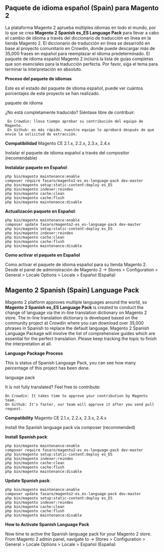 ## Paquete de idioma español (Spain) para Magento 2

La plataforma Magento 2 aprueba múltiples idiomas en todo el mundo, por lo que se crea **Magento 2 Spanish es_ES Language Pack** para llevar a cabo el cambio de idioma a través del diccionario de traducción en línea en la tienda Magento 2. El diccionario de traducción en línea se desarrolló en base al proyecto comunitario en Crowdin, donde puede descargar más de 35,000 frases en español para reemplazar el idioma predeterminado.
El paquete de idioma español Magento 2 incluirá la lista de guías completas que son esenciales para la traducción perfecta. Por favor, siga el tema para terminar la interpretación en absoluto.

**Proceso del paquete de idiomas**

Este es el estado del paquete de idioma español, puede ver cuántos porcentajes de este proyecto se han realizado.

paquete de idioma

¿No está completamente traducido? Siéntase libre de contribuir:

     En Crowdin: lleva tiempo aprobar su contribución del equipo de Magento.
     En Github: es más rápido, nuestro equipo lo aprobará después de que envíe la solicitud de extracción.

**Compatibilidad**
Magento CE 2.1.x, 2.2.x, 2.3.x, 2.4.x

Instalar el paquete de idioma español a través del compositor (recomendable)

**Instalalar paquete en Español**:

```
php bin/magento maintenance:enable
composer require fasaro/magento2-es_es-language-pack dev-master
php bin/magento setup:static-content:deploy es_ES
php bin/magento indexer:reindex
php bin/magento cache:clean
php bin/magento cache:flush
php bin/magento maintenance:disable

```

**Actualizacón paquete en Español**:

```
php bin/magento maintenance:enable
composer update fasaro/magento2-es_es-language-pack dev-master
php bin/magento setup:static-content:deploy es_ES
php bin/magento indexer:reindex
php bin/magento cache:clean
php bin/magento cache:flush
php bin/magento maintenance:disable

```
**Como activar el paquete en Español**

Como activar el paquete de idioma español para su tienda Magento 2. Desde el panel de administración de Magento 2 
  →   Stores > Configuration > General > Locale Options > Locale > Español (España)



## Magento 2 Spanish (Spain) Language Pack

Magento 2 platform approves multiple languages around the world, so **Magento 2 Spanish es_ES Language Pack** is created to conduct the change of language via the in-line translation dictionary on Magento 2 store. The in-line translation dictionary is developed based on the community project at Crowdin where you can download over 35,000 phrases in Spanish to replace the default language.
			Magento 2 Spanish Language Package will involve the list of comprehensive guides which are essential for the perfect translation. Please keep tracking the topic to finish the interpretation at all.

**Language Package Process**

This is status of Spanish Language Pack, you can see how many percentage of this project has been done.

language pack

It is not fully translated? Feel free to contribute:

    On Crowdin: It takes time to approve your contribution by Magento team.
    On Github: It's faster, our team will approve it after you send pull request.

**Compatibility**
Magento CE 2.1.x, 2.2.x, 2.3.x, 2.4.x

Install the Spanish language pack via composer (recommended)

**Install Spanish pack**:

```
php bin/magento maintenance:enable
composer require fasaro/magento2-es_es-language-pack dev-master
php bin/magento setup:static-content:deploy es_ES
php bin/magento indexer:reindex
php bin/magento cache:clean
php bin/magento cache:flush
php bin/magento maintenance:disable

```


**Update  Spanish pack**:

```
php bin/magento maintenance:enable
composer update fasaro/magento2-es_es-language-pack dev-master
php bin/magento setup:static-content:deploy es_ES
php bin/magento indexer:reindex
php bin/magento cache:clean
php bin/magento cache:flush
php bin/magento maintenance:disable

```
**How to Activate Spanish Language Pack**

Now time to active the Spanish language pack for your Magento 2 store. From Magento 2 admin panel, navigate to 
  →   Stores > Configuration > General > Locale Options > Locale > Español (España)
